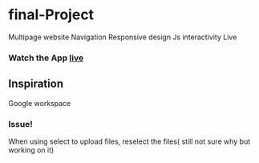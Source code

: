 # final-Project
Multipage website
Navigation
Responsive design
Js interactivity
Live


### Watch the App [live](https://onyas0.github.io/final-Project/)

## Inspiration
Google workspace

### Issue!
When using select to upload files, reselect the files( still not sure why but working on it)
